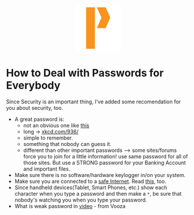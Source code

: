 <p align="center">
  <img src="../img/Logo.png" alt="How to deal with Passwords">
  <br>
  <h1>How to Deal with Passwords for Everybody</h1>
</p>

Since Security is an important thing, I've added some recomendation for you about security, too.
+ A great password is:
    + not an obvious one like [this](http://gizmodo.com/the-25-most-popular-passwords-of-2013-god-help-us-1504852434)
    + long -> [xkcd.com/936/](http://xkcd.com/936/)
    + simple to remember.
    + something that nobody can guess it.
    + different than other important passwords --> some sites/forums force you to join for a little information! use same password for all of those sites. But use a STRONG password for your Banking Account and important files.
+ Make sure there is no software/hardware keylogger in/on your system.
+ Make sure you are connected to a [safe Internet](https://en.wikipedia.org/wiki/Firesheep). Read [this](http://readwrite.com/2010/10/25/at_a_cafe_i_can_hack_your_facebook_twitterwith_a_f), too.
+ Since handheld devices(Tablet, Smart Phones, etc.) show each character when you type a password and then make a `*`, be sure that nobody's watching you when you type your password.
+ What is weak password in [video](http://vooza.com/videos/weak-password/) - from Vooza
